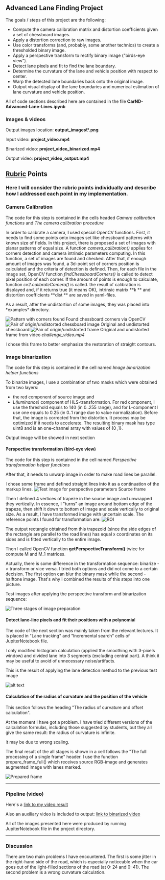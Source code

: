 **Advanced Lane Finding Project**
---
The goals / steps of this project are the following:

* Compute the camera calibration matrix and distortion coefficients given a set of chessboard images.
* Apply a distortion correction to raw images.
* Use color transforms (and, probably, some another technics) to create a thresholded binary image.
* Apply a perspective transform to rectify binary image ("birds-eye view").
* Detect lane pixels and fit to find the lane boundary.
* Determine the curvature of the lane and vehicle position with respect to center.
* Warp the detected lane boundaries back onto the original image.
* Output visual display of the lane boundaries and numerical estimation of lane curvature and vehicle position.

All of code sections described here are contained in the file **CarND-Advanced-Lane-Lines.ipynb**

### Images & videos

Output images location: **output_images\\*.png**

Input video: **project_video.mp4**

Binarized video: **project_video_binarized.mp4**

Output video: **project_video_output.mp4**

## [Rubric](https://review.udacity.com/#!/rubrics/571/view) Points

### Here I will consider the rubric points individually and describe how I addressed each point in my implementation.

### Camera Calibration

The code for this step is contained in the cells headed *Camera calibration functions* and *The camera calibration procedure*

In order to calibrate a camera, I used special OpenCV functions.
First, it needs to find some points onto images set like chessboard patterns with known size of fields.
In this project, there is proposed a set of images with planar patterns of equal size.
A function _camera_calibration()_ applies for corners detection and camera intrinsic parameters computing.
In this function, a set of images are found and checked. 
After that, if enough amount of images was found, a 3d-point set of corners position is calculated and 
the criteria of detection is defined.
Then, for each file in the image set, OpenCV function _findChessboardCorners()_ is called to
detect pixel position of each corner.
If the amount of points is enough to calculate, function _cv2.calibrateCamera()_ is called.
the result of calibration is displayed and, if it returns true (it means OK),
intrinsic matrix **k ** and distortion coefficients **dist ** are saved in yaml-files.

As a result, after the undistortion of some images, they was placed into *examples\* directory.

![Pattern with corners found](output_images/calibration2_found.png) Found chessboard corners via OpenCV
![Pair of origin/undistorted chessboard image](output_images/undistort_chessboard_2.png) Original and undistorted chessboard
![Pair of origin/undistorted frame](output_images/undistorted.png) Original and undistorted frame from video *challenge_video.mp4*

I chose this frame to better emphasize the restoration of straight contours.



### Image binarization

The code for this step is contained in the cell named *Image binarization helper functions*

To binarize images, I use a combination of two masks which were obtained from two layers:
- the red component of source image and
- *L(luminance)* component of HLS-transformation.
For red component, I use the threshold equals to 140 (in 0..255 range), and
for L-component I use one equals to 0.25 (in 0..1 range due to value normalization).
Before that, the image is corrected from the distortion. It process may be optimized if it needs to accelerate.
The resulting binary mask has type uint8 and is an one-channel array with values of {0 ,1}.

Output image will be showed in next section

#### Perspective transformation (bird-eye view)

The code for this step is contained in the cell named *Perspective transformation helper functions*

After that, it needs to unwarp image in order to make road lines be parallel.

I chose some frame and defined straight lines into it as a continuation of the markup lines.
![Test image for perspective parameters](examples\project_video.png) Source frame


Then I defined 4 vertices of trapeze in the source image and unwrapped they vertically.
In essence, I "turns" an image around bottom edge of the trapeze, then shift it down to bottom of image and scale vertically to original size.
As a result, I have transformed image with uncertain scale.
The reference points I found for transformation are:
![ROI](examples/trapeze.png)

The output rectangle obtained from this trapezoid (since the side edges of the rectangle are parallel to the road lines) has equal x coordinates on its sides and is fitted vertically to the entire image.

Then I called OpenCV function **getPerspectiveTransform()** twice for compute M and M_1 matrices.

Actually, there is some difference in the transformation sequence: binarize - > transform or vice versa.
I tried both options and did not come to a certain decision. The first option can blur the binary mask
while the second - halftone image. That's why I combined the results of this steps into one picture.

Test images after applying the perspective transform and binarization sequence:

![Three stages of image preparation](output_images/unwarped&binarized.png)

#### Detect lane-line pixels and fit their positions with a polynomial

The code of the next section was mainly taken from the relevant lectures.
It is placed in "Lane tracking" and "Incremental search" cells of JupiterNotebook file.


I only modified histogram calculation (applied the smoothing with 3-pixels window) and divided lane into 3 segments (excluding central part). A think it may be useful to avoid of unnecessary noise/artifacts.

This is the result of applying the lane detection method to the previous test image

![alt text](output_images/project_video_tracking.png)

#### Calculation of the radius of curvature and the position of the vehicle

This section follows the heading "The radius of curvature and offset calculation".

At the moment I have got a problem. I have tried different versions of the calculation formulas, including those suggested by students, but they all give the same result: the radius of curvature is infinite.

It may be due to wrong scaling.

The final result of the all stages is shown in a cell follows the "The full processing of a single frame" header.
I use the function prepare_frame_full() which receives source RGB-image and generates augmented image with lanes marked.

![Prepared frame](output_images/hard_out.png)

---

### Pipeline (video)

Here's a [link to my video result](./project_video_output.mp4)

Also an auxiliary video is included to output:
[link to binarized video](./project_video_binarized.mp4)

All of the images presented here were produced by running JupiterNotebook file in the project directory.

---

### Discussion

There are two main problems I have encountered.
The first is some jitter in the right-hand side of the road, which is especially noticeable when the car goes out of the light-filled sections of the road (at 0: 24 and 0: 41).
The second problem is a wrong curvature calculation.
